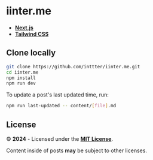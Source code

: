 # iinter.me
    
* [**Next.js**](https://nextjs.org)
* [**Tailwind CSS**](https://tailwindcss.com)

## Clone locally

```bash
git clone https://github.com/inttter/iinter.me.git
cd iinter.me
npm install
npm run dev
```

To update a post's last updated time, run:

```bash
npm run last-updated -- content/[file].md
```

## License

© **2024** - Licensed under the [**MIT License**](https://github.com/inttter/iinter.me/blob/master/LICENSE).

Content inside of posts **may** be subject to other licenses.